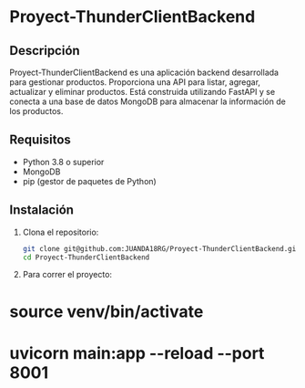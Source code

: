 # Proyect-ThunderClientBackend

## Descripción

Proyect-ThunderClientBackend es una aplicación backend desarrollada para gestionar productos. Proporciona una API para listar, agregar, actualizar y eliminar productos. Está construida utilizando FastAPI y se conecta a una base de datos MongoDB para almacenar la información de los productos.

## Requisitos

- Python 3.8 o superior
- MongoDB
- pip (gestor de paquetes de Python)

## Instalación

1. Clona el repositorio:

   ```sh
   git clone git@github.com:JUANDA18RG/Proyect-ThunderClientBackend.git
   cd Proyect-ThunderClientBackend

   ```

2. Para correr el proyecto:

# source venv/bin/activate

# uvicorn main:app --reload --port 8001

